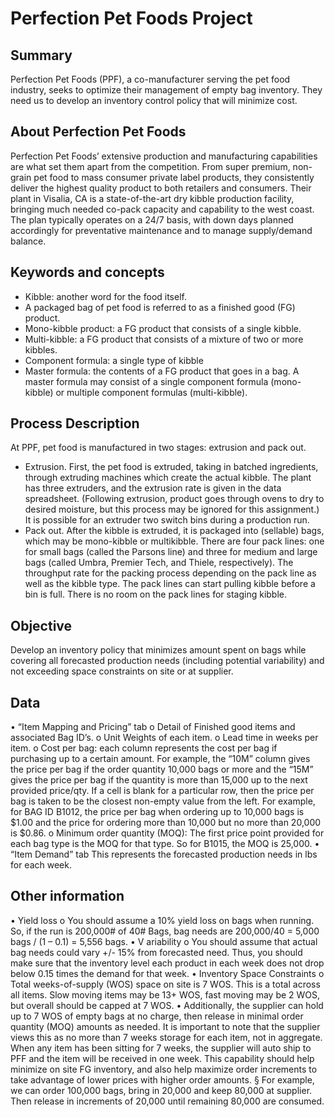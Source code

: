 # Perfection Pet Foods Project
## Summary
Perfection Pet Foods (PPF), a co-manufacturer serving the pet food industry, seeks to optimize their management of empty bag inventory. They need us to develop an inventory control policy that will minimize cost.
##  About Perfection Pet Foods
Perfection Pet Foods’ extensive production and manufacturing capabilities are what set them apart from the competition. From super premium, non-grain pet food to mass consumer private label products, they consistently deliver the highest quality product to both retailers and consumers. Their plant in Visalia, CA is a state-of-the-art dry kibble production facility, bringing much needed co-pack capacity and capability to the west coast. The plan typically operates on a 24/7 basis, with down days planned accordingly for preventative maintenance and to manage supply/demand balance.

## Keywords and concepts   
- Kibble: another word for the food itself.
- A packaged bag of pet food is referred to as a finished good (FG) product.
- Mono-kibble product: a FG product that consists of a single kibble.
- Multi-kibble: a FG product that consists of a mixture of two or more kibbles.
- Component formula: a single type of kibble
- Master formula: the contents of a FG product that goes in a bag. A master formula may consist of a single
component formula (mono-kibble) or multiple component formulas (multi-kibble). 
## Process Description
At PPF, pet food is manufactured in two stages: extrusion and pack out.
- Extrusion. First, the pet food is extruded, taking in batched ingredients, through extruding machines which create
the actual kibble. The plant has three extruders, and the extrusion rate is given in the data spreadsheet. (Following extrusion, product goes through ovens to dry to desired moisture, but this process may be ignored for this assignment.) It is possible for an extruder two switch bins during a production run.
- Pack out. After the kibble is extruded, it is packaged into (sellable) bags, which may be mono-kibble or multikibble. There are four pack lines: one for small bags (called the Parsons line) and three for medium and large bags (called Umbra, Premier Tech, and Thiele, respectively). The throughput rate for the packing process depending on the pack line as well as the kibble type. The pack lines can start pulling kibble before a bin is full. There is no room on the pack lines for staging kibble.
## Objective
Develop an inventory policy that minimizes amount spent on bags while covering all forecasted production needs (including potential variability) and not exceeding space constraints on site or at supplier.
## Data
• “Item Mapping and Pricing” tab
o Detail of Finished good items and associated Bag ID’s.
o Unit Weights of each item.
o Lead time in weeks per item.
o Cost per bag: each column represents the cost per bag if purchasing up to a certain amount. For example, the
“10M” column gives the price per bag if the order quantity 10,000 bags or more and the “15M” gives the price per bag if the quantity is more than 15,000 up to the next provided price/qty. If a cell is blank for a particular row, then the price per bag is taken to be the closest non-empty value from the left. For example, for BAG ID B1012, the price per bag when ordering up to 10,000 bags is $1.00 and the price for ordering more than 10,000 but no more than 20,000 is $0.86.
o Minimum order quantity (MOQ): The first price point provided for each bag type is the MOQ for that type. So for B1015, the MOQ is 25,000.
• “Item Demand” tab
 This represents the forecasted production needs in lbs for each week.
## Other information
• Yield loss
o You should assume a 10% yield loss on bags when running. So, if the run is 200,000# of 40# Bags, bag
needs are 200,000/40 = 5,000 bags / (1 – 0.1) = 5,556 bags. • V ariability
    o You should assume that actual bag needs could vary +/- 15% from forecasted need. Thus, you should make sure that the inventory level each product in each week does not drop below 0.15 times the demand for that week.
• Inventory Space Constraints
o Total weeks-of-supply (WOS) space on site is 7 WOS. This is a total across all items. Slow moving
items may be 13+ WOS, fast moving may be 2 WOS, but overall should be capped at 7 WOS.
• Additionally, the supplier can hold up to 7 WOS of empty bags at no charge, then release in minimal order
quantity (MOQ) amounts as needed. It is important to note that the supplier views this as no more than 7 weeks storage for each item, not in aggregate. When any item has been sitting for 7 weeks, the supplier will auto ship to PFF and the item will be received in one week. This capability should help minimize on site FG inventory, and also help maximize order increments to take advantage of lower prices with higher order amounts.
§ For example, we can order 100,000 bags, bring in 20,000 and keep 80,000 at supplier. Then release in increments of 20,000 until remaining 80,000 are consumed.